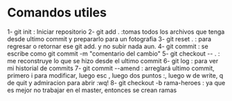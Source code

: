 # Comandos utiles

1- git  init : Iniciar repositorio
2- git add .  :tomas todos los archivos que tenga desde ultimo commit y prepararlo para un fotografia
3- git reset . : para regresar o retornar ese git add. y no subir nada aun.
4- git commit : se escribe como git commit -m "comentario del cambio"
5- git checkout -- .  : me reconstruye lo que se hizo desde el ultimo commit
6- git log : para ver mi historial de commits
7- git commit --amend : arreglará ultimo commit, primero i para modificar, luego esc , luego dos puntos :, luego w de write, q de quit y admiracion para abrir :wq!
8- git checkout -b rama-heroes  : ya que es mejor no trabajar en el master, entonces se crean ramas